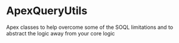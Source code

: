# ApexQueryUtils
Apex classes to help overcome some of the SOQL limitations and to abstract the logic away from your core logic
